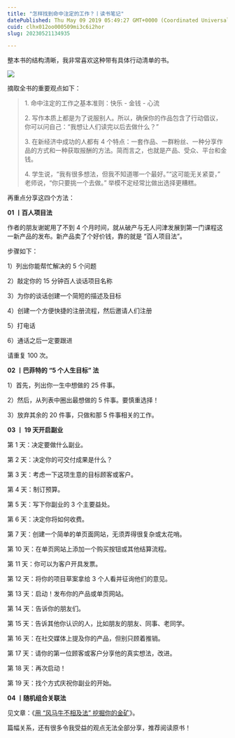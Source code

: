 ```yaml
---
title: "怎样找到命中注定的工作？丨读书笔记"
datePublished: Thu May 09 2019 05:49:27 GMT+0000 (Coordinated Universal Time)
cuid: clhx012oo000509mi3c6i2hor
slug: 20230521134935

---
```


整本书的结构清晰，我非常喜欢这种带有具体行动清单的书。

![](url)

摘取全书的重要观点如下：

> 1\. 命中注定的工作之基本准则：快乐 - 金钱 - 心流
> 
> 2\. 写作本质上都是为了说服别人。所以，确保你的作品包含了行动倡议，你可以问自己：“我想让人们读完以后去做什么？”
> 
> 3\. 在新经济中成功的人都有 4 个特点：一套作品、一群粉丝、一种分享作品的方式和一种获取报酬的方法。简而言之，也就是产品、受众、平台和金钱。
> 
> 4\. 学生说，“我有很多想法，但我不知道哪一个最好。”“这可能无关紧耍，” 老师说，“你只要挑一个去做。” 举模不定经常比做出选择更糟糕。

再重点分享这四个方法：

**01 丨百人项目法**

作者的朋友谢妮用了不到 4 个月时间，就从破产与无人问津发展到第一门课程这一新产品的发布。新产品卖了个好价钱，靠的就是 “百人项目法”。

步骤如下：

1）列出你能帮忙解决的 5 个问题

2）敲定你的 15 分钟百人谈话项目名称

3）为你的谈话创建一个简短的描述及目标

4）创建一个方便快捷的注册流程，然后邀请人们注册

5）打电话

6）通话之后一定要跟进

请重复 100 次。

**02 丨巴菲特的 “5 个人生目标” 法**

1）首先，列出你一生中想做的 25 件事。

2）然后，从列表中圈出最想做的 5 件事。要慎重选择！

3）放弃其余的 20 件事，只做和那 5 件事相关的工作。

**03 丨 19 天开启副业**

第 1 天：决定要做什么副业。

第 2 天：决定你的可交付成果是什么？

第 3 天：考虑一下这项生意的目标顾客或客户。

第 4 天：制订预算。

第 5 天：写下你副业的 3 个主要益处。

第 6 天：决定你将如何收费。

第 7 天：创建一个简单的单页面网站，无须弄得很复杂或太花哨。

第 10 天：在单页网站上添加一个购买按钮或其他结算流程。

第 11 天：你可以为客户开具发票。

第 12 天：将你的项目草案拿给 3 个人看并征询他们的意见。

第 13 天：启动！发布你的产品或单页网站。

第 14 天：告诉你的朋友们。

第 15 天：告诉其他你认识的人，比如朋友的朋友、同事、老同学。

第 16 天：在社交媒体上提及你的产品，但别只顾着推销。

第 17 天：请你的第一位顾客或客户分享他的真实想法，改进。

第 18 天：再次启动！

第 19 天：找个方式庆祝你副业的开始。

**04 丨随机组合关联法**

见文章：《[用 “风马牛不相及法” 挖掘你的金矿](http://mp.weixin.qq.com/s?__biz=MzI3MzU5MDA1OQ==&mid=2247485544&idx=1&sn=cdef74301de117579e7600b91a8f18cc&chksm=eb21ba2cdc56333a8a0c9f7ebb9c82c1a98907e6fdf4037496a673241402aeb3a25f8fac4363&scene=21#wechat_redirect)》。

篇幅关系，还有很多令我受益的观点无法全部分享，推荐阅读原书！